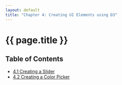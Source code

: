 ```yaml
---
layout: default
title: "Chapter 4: Creating UI Elements using D3"
---
```


<h1 class="section-title">{{ page.title }}</h1>

<h2 class="toc-title">Table of Contents</h2>

- [4.1 Creating a Slider]({{site.baseurl}}/chapter04/01-slider)
- [4.2 Creating a Color Picker]({{site.baseurl}}/chapter04/02-color-picker)